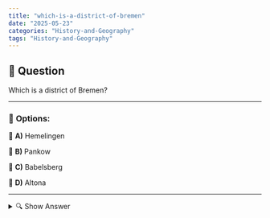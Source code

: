 ```yaml
---
title: "which-is-a-district-of-bremen"
date: "2025-05-23"
categories: "History-and-Geography"
tags: "History-and-Geography"
---
```


## 📌 **Question**

Which is a district of Bremen?



---

### 📝 **Options:**

🔘 **A)** Hemelingen

🔘 **B)** Pankow

🔘 **C)** Babelsberg

🔘 **D)** Altona

---

<details>
  <summary>🔍 Show Answer</summary>

  <p>
💡  <b>Correct Answer:</b>  a
  </p>
  <p>
    📖<b>Explanation:</b>
    
  </p>
</details>
